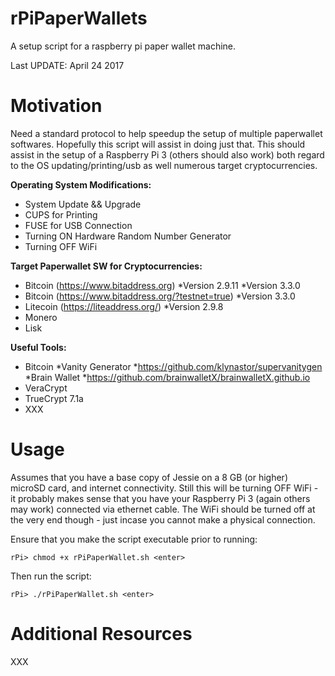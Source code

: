 # rPiPaperWallets
A setup script for a raspberry pi paper wallet machine.

Last UPDATE:  April 24 2017

# Motivation

Need a standard protocol to help speedup the setup of multiple paperwallet softwares.  Hopefully this script will assist in doing just that.  This should assist in the setup of a Raspberry Pi 3 (others should also work) both regard to the OS updating/printing/usb as well numerous target cryptocurrencies.

__Operating System Modifications:__
* System Update && Upgrade
* CUPS for Printing
* FUSE for USB Connection
* Turning ON Hardware Random Number Generator
* Turning OFF WiFi

__Target Paperwallet SW for Cryptocurrencies:__
* Bitcoin (https://www.bitaddress.org)
  *Version 2.9.11
  *Version 3.3.0
* Bitcoin (https://www.bitaddress.org/?testnet=true)
  *Version 3.3.0
* Litecoin (https://liteaddress.org/)
  *Version 2.9.8
* Monero
* Lisk

__Useful Tools:__
* Bitcoin 
  *Vanity Generator
    *https://github.com/klynastor/supervanitygen
  *Brain Wallet
    *https://github.com/brainwalletX/brainwalletX.github.io
* VeraCrypt
* TrueCrypt 7.1a
* XXX


# Usage

Assumes that you have a base copy of Jessie on a 8 GB (or higher) microSD card, and internet connectivity.  Still this will be turning OFF WiFi - it probably makes sense that you have your Raspberry Pi 3 (again others may work) connected via ethernet cable. The WiFi should be turned off at the very end though - just incase you cannot make a physical connection. 

Ensure that you make the script executable prior to running:

`rPi> chmod +x rPiPaperWallet.sh <enter>`

Then run the script:

`rPi> ./rPiPaperWallet.sh <enter>`

# Additional Resources

XXX
